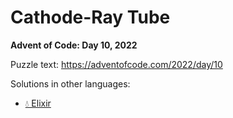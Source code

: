 # Cathode-Ray Tube

**Advent of Code: Day 10, 2022**

Puzzle text: https://adventofcode.com/2022/day/10

Solutions in other languages:

- [💧 Elixir](../../../elixir/lib/2022/10_cathode-ray_tube)
